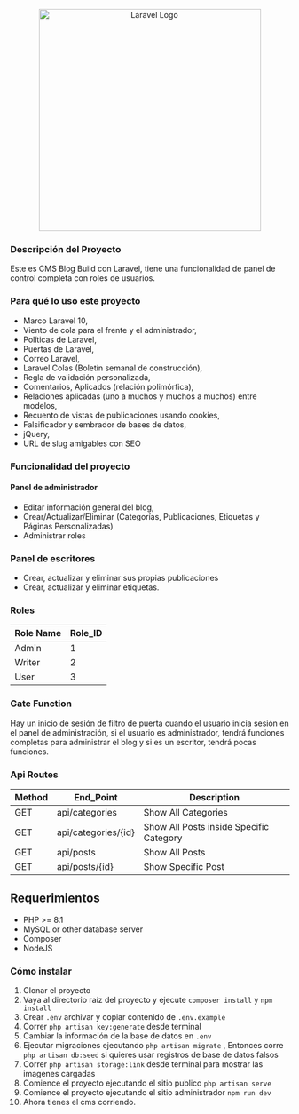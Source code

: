 <p align="center"><a href="https://laravel.com" target="_blank"><img src="https://raw.githubusercontent.com/laravel/art/master/logo-lockup/5%20SVG/2%20CMYK/1%20Full%20Color/laravel-logolockup-cmyk-red.svg" width="400" alt="Laravel Logo"></a></p>

### Descripción del Proyecto
Este es CMS Blog Build con Laravel, tiene una funcionalidad de panel de control completa con roles de usuarios.

### Para qué lo uso este proyecto
- Marco Laravel 10,
- Viento de cola para el frente y el administrador,
- Políticas de Laravel,
- Puertas de Laravel,
- Correo Laravel,
- Laravel Colas (Boletín semanal de construcción),
- Regla de validación personalizada,
- Comentarios, Aplicados (relación polimórfica),
- Relaciones aplicadas (uno a muchos y muchos a muchos) entre modelos,
- Recuento de vistas de publicaciones usando cookies,
- Falsificador y sembrador de bases de datos,
- jQuery,
- URL de slug amigables con SEO
  
### Funcionalidad del proyecto
#### Panel de administrador
- Editar información general del blog,
- Crear/Actualizar/Eliminar (Categorías, Publicaciones, Etiquetas y Páginas Personalizadas)
- Administrar roles

### Panel de escritores
- Crear, actualizar y eliminar sus propias publicaciones
- Crear, actualizar y eliminar etiquetas.

### Roles
                    
Role Name  | Role_ID
------------- | -------------
Admin  | 1
Writer | 2 
User | 3
                

### Gate Function
Hay un inicio de sesión de filtro de puerta cuando el usuario inicia sesión en el panel de administración, si el usuario es administrador, tendrá funciones completas para administrar el blog y si es un escritor, tendrá pocas funciones.

### Api Routes
                    
Method  | End_Point | Description
------------- | ------------- | -------------
GET | api/categories | Show All Categories
GET | api/categories/{id} | Show All Posts inside Specific Category
GET | api/posts | Show All Posts
GET | api/posts/{id} | Show Specific Post

## Requerimientos
- PHP >= 8.1
- MySQL or other database server
- Composer
- NodeJS

### Cómo instalar
1. Clonar el proyecto
2. Vaya al directorio raíz del proyecto y ejecute `composer install` y `npm install`
3. Crear `.env` archivar y copiar contenido de `.env.example`
4. Correr `php artisan key:generate` desde terminal
5. Cambiar la información de la base de datos en `.env`
6. Ejecutar migraciones ejecutando `php artisan migrate` , Entonces corre  `php artisan db:seed` si quieres usar registros de base de datos falsos
7. Correr `php artisan storage:link` desde terminal para mostrar las imagenes cargadas
8. Comience el proyecto ejecutando el sitio publico `php artisan serve`
9. Comience el proyecto ejecutando el sitio administrador `npm run dev`
10. Ahora tienes el cms corriendo.

